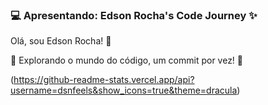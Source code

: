 ### 💻 Apresentando: Edson Rocha's Code Journey ✨

Olá, sou Edson Rocha! 👋

🌟 Explorando o mundo do código, um commit por vez! 🚀

<div>
 
(https://github-readme-stats.vercel.app/api?username=dsnfeels&show_icons=true&theme=dracula)
</div>
